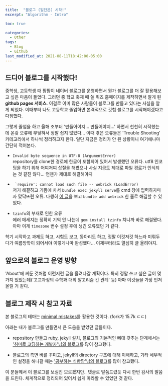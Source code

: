 ```yaml
---
title:  "블로그 (일단은) 시작!"
excerpt: "Algorithm - Intro"

toc: true

categories:
  - Other
tags:
  - Blog
  - Github
last_modified_at: 2021-08-11T18:42:00-05:00
---
```

## 드디어 블로그를 시작했다!
중학생, 고등학생 때 짬짬이 네이버 블로그를 운영하면서 뭔가 블로그를 더 잘 활용해보고 싶은 마음이 들었다. 그러던 중 학교 축제 때 쓸 퀴즈 홈페이지를 제작하면서 알게 된 **github pages 서비스**. 이걸로 이미 많은 사람들이 블로그를 만들고 있다는 사실을 알게 되었다. 이때부터 나도 고등학교 졸업하면 본격적으로 깃헙 블로그를 시작해야겠다고 다짐했다.

그렇게 졸업을 하고 올해 초부터 '만들어야지... 만들어야지...' 하면서 천천히 시작했는데 온갖 오류에 부딪혀서 정말 쉽지 않았다... 이때 겪은 오류들은 'Trouble Shooting' 카테고리에서 하나씩 정리하고자 한다. 일단 지금은 정리가 안 된 상황이니 여기에나마 간단히 적어본다.

* ```Invalid byte sequence in UTF-8 (ArgumentError)```  
  repository를 clone한 경로에 한글이 포함되어 있어서 발생했던 오류다. utf8 인코딩을 하기 위해 어찌저찌 삽질을 해봤으나 사실 지금도 제대로 파일 경로가 인식되는 것 같진 않다... 언젠가 제대로 해결해야지

* ``` `require': cannot load such file -- webrick (LoadError)```  
  저거 해결하고 기쁨에 차서 ```bundle exec jekyll serve```를 cmd 창에 입력하자마자 맞닥뜨린 오류. 다행히 [이 글](https://junho85.pe.kr/1850)을 보고 ```bundle add webrick``` 한 줄로 해결할 수 있었다.

* ```tzinfo```의 부재로 인한 오류  
  에러 메세지는 정확히 기억 안 나는데 ```gem install tzinfo``` 치니까 바로 해결됐다. 아마 이게 ```timezone``` 변수 설정 후에 생긴 오류였던 거 같다.

학기 시작하고 과제도 하고, 시험도 보고, 동아리도 하고, 정말 이것저것 하느라 미뤄두다가 여름방학이 되어서야 이렇게나마 완성했다... 이제부터라도 열심히 글 올려야지.

## 앞으로의 블로그 운영 방향
'About'에 써둔 것처럼 이런저런 글을 올려나갈 계획이다. 특히 정말 쓰고 싶은 글이 몇 가지 있었는데('고교과정의 수학과 대회 알고리즘 간 관계' 등) 아마 이것들을 가장 먼저 올릴 거 같다.

## 블로그 제작 시 참고 자료
본 블로그의 테마는 [minimal mistakes](https://github.com/mmistakes/minimal-mistakes)를 활용한 것이다. (fork가 15.7k ㄷㄷ)

아래는 내가 블로그를 만들면서 큰 도움을 받았던 글들이다.  

* repository 만들고 ruby, jekyll 설치, 블로그의 기본적인 뼈대 갖추는 단계에서는 ['취미로 코딩하는 개발자'님의 블로그](https://devinlife.com/howto/)를 많이 참고했다.  

* 블로그의 측면 바를 꾸미고, jekyll의 directory 구조에 대해 이해하고, 기타 세부적인 설정을 해나갈 때는 ['공부하는 식빵맘'님의 블로그](https://ansohxxn.github.io/categories/#blog)를 많이 참고했다.

이 분들께서 이 블로그를 보실진 모르겠지만.. 댓글로 말씀드렸듯 다시 한번 감사의 말씀을 드린다. 체계적으로 정리되어 있어서 쉽게 따라할 수 있었던 것 같다.